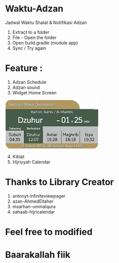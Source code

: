 # Waktu-Adzan
Jadwal Waktu Shalat &amp; Notifikasi Adzan

1. Extract to a folder
2. File - Open the folder
3. Open build.gradle (module app)
4. Sync / Try again

# Feature :
1. Adzan Schedule
2. Adzan sound
3. Widget Home Screen

![Widget Adzan](https://github.com/RyugaBahira/Waktu-Adzan/blob/master/app/src/main/res/drawable/widgetadzan.png)

4. Kiblat 
5. Hijriyyah Calendar

# Thanks to Library Creator
1. antonyt-infiniteviewpager
2. azan-AhmedEltaher
3. msarhan-ummalqura
4. sahaab-hijricalendar

# Feel free to modified
# Baarakallah fiik
